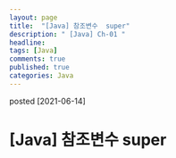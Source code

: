 ```yaml
---
layout: page
title:  "[Java] 참조변수  super"
description: " [Java] Ch-01 "
headline: 
tags: [Java]
comments: true
published: true
categories: Java
---
```

posted [2021-06-14] 

# [Java] 참조변수 super
